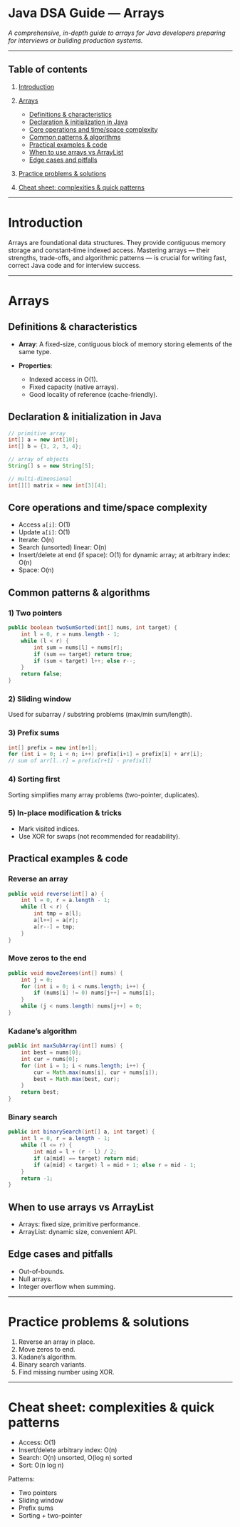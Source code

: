 # Java DSA Guide — Arrays

*A comprehensive, in-depth guide to arrays for Java developers preparing for interviews or building production systems.*

---

## Table of contents

1. [Introduction](#introduction)
2. [Arrays](#arrays)

   * [Definitions & characteristics](#definitions--characteristics)
   * [Declaration & initialization in Java](#declaration--initialization-in-java)
   * [Core operations and time/space complexity](#core-operations-and-timecomplexity)
   * [Common patterns & algorithms](#common-patterns--algorithms)
   * [Practical examples & code](#practical-examples--code)
   * [When to use arrays vs ArrayList](#when-to-use-arrays-vs-arraylist)
   * [Edge cases and pitfalls](#edge-cases-and-pitfalls)
3. [Practice problems & solutions](#practice-problems--solutions)
4. [Cheat sheet: complexities & quick patterns](#cheat-sheet-complexities--quick-patterns)

---

# Introduction

Arrays are foundational data structures. They provide contiguous memory storage and constant-time indexed access. Mastering arrays — their strengths, trade-offs, and algorithmic patterns — is crucial for writing fast, correct Java code and for interview success.

---

# Arrays

## Definitions & characteristics

* **Array**: A fixed-size, contiguous block of memory storing elements of the same type.
* **Properties**:

  * Indexed access in O(1).
  * Fixed capacity (native arrays).
  * Good locality of reference (cache-friendly).

## Declaration & initialization in Java

```java
// primitive array
int[] a = new int[10];
int[] b = {1, 2, 3, 4};

// array of objects
String[] s = new String[5];

// multi-dimensional
int[][] matrix = new int[3][4];
```

## Core operations and time/space complexity

* Access `a[i]`: O(1)
* Update `a[i]`: O(1)
* Iterate: O(n)
* Search (unsorted) linear: O(n)
* Insert/delete at end (if space): O(1) for dynamic array; at arbitrary index: O(n)
* Space: O(n)

## Common patterns & algorithms

### 1) Two pointers

```java
public boolean twoSumSorted(int[] nums, int target) {
    int l = 0, r = nums.length - 1;
    while (l < r) {
        int sum = nums[l] + nums[r];
        if (sum == target) return true;
        if (sum < target) l++; else r--;
    }
    return false;
}
```

### 2) Sliding window

Used for subarray / substring problems (max/min sum/length).

### 3) Prefix sums

```java
int[] prefix = new int[n+1];
for (int i = 0; i < n; i++) prefix[i+1] = prefix[i] + arr[i];
// sum of arr[l..r] = prefix[r+1] - prefix[l]
```

### 4) Sorting first

Sorting simplifies many array problems (two-pointer, duplicates).

### 5) In-place modification & tricks

* Mark visited indices.
* Use XOR for swaps (not recommended for readability).

## Practical examples & code

### Reverse an array

```java
public void reverse(int[] a) {
    int l = 0, r = a.length - 1;
    while (l < r) {
        int tmp = a[l];
        a[l++] = a[r];
        a[r--] = tmp;
    }
}
```

### Move zeros to the end

```java
public void moveZeroes(int[] nums) {
    int j = 0;
    for (int i = 0; i < nums.length; i++) {
        if (nums[i] != 0) nums[j++] = nums[i];
    }
    while (j < nums.length) nums[j++] = 0;
}
```

### Kadane’s algorithm

```java
public int maxSubArray(int[] nums) {
    int best = nums[0];
    int cur = nums[0];
    for (int i = 1; i < nums.length; i++) {
        cur = Math.max(nums[i], cur + nums[i]);
        best = Math.max(best, cur);
    }
    return best;
}
```

### Binary search

```java
public int binarySearch(int[] a, int target) {
    int l = 0, r = a.length - 1;
    while (l <= r) {
        int mid = l + (r - l) / 2;
        if (a[mid] == target) return mid;
        if (a[mid] < target) l = mid + 1; else r = mid - 1;
    }
    return -1;
}
```

## When to use arrays vs ArrayList

* Arrays: fixed size, primitive performance.
* ArrayList: dynamic size, convenient API.

## Edge cases and pitfalls

* Out-of-bounds.
* Null arrays.
* Integer overflow when summing.

---

# Practice problems & solutions

1. Reverse an array in place.
2. Move zeros to end.
3. Kadane’s algorithm.
4. Binary search variants.
5. Find missing number using XOR.

---

# Cheat sheet: complexities & quick patterns

* Access: O(1)
* Insert/delete arbitrary index: O(n)
* Search: O(n) unsorted, O(log n) sorted
* Sort: O(n log n)

Patterns:

* Two pointers
* Sliding window
* Prefix sums
* Sorting + two-pointer